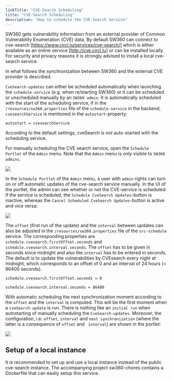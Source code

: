 ```yaml
---
linkTitle: "CVE-Search Scheduling"
title: "CVE-Search Scheduling"
description: "How to schedule the CVE-Search Service"
---
```



SW360 gets vulnerability information from an external provider of Common Vulnerability Enumeration (CVE) data. By default SW360 can connect to cve-search [https://www.circl.lu/services/cve-search/] which is either available as an online service [http://cve.circl.lu] or can be installed locally. For security and privacy reasons it is strongly advised to install a local cve-search service.

In what follows the synchronization between SW360 and the external CVE provider is described. 

`CveSearch-updates` can either be scheduled automatically when launching the `schedule-service` (e.g. when re/starting SW360) or it can be scheduled or unscheduled manually by an `SW360 admin`. 
It is automatically scheduled with the start of the scheduling service, if in the `/resources/sw360.properties` file of the `schedule-service` in the backend, `cvesearchService` is mentioned in the `autostart`-property:

``
autostart = cvesearchService
``

According to the default settings, cveSearch is _not_ auto-started with the scheduling service. 

For manually scheduling the CVE search service, open the `Schedule Portlet` of the `Admin` menu. Note that the `Admin` menu is only visible to `SW360 admins`.
  
![](./images/UCAdminScheduling/01_adminMenu.png)
  
In the `Schedule Portlet` of the `Admin` menu, a user with `admin` rights can turn on or off automatic updates of the cve-search service manually. 
In the UI of the portlet, the admin can see whether or not the CVE-service is scheduled: if the service is scheduled, the `Schedule CveSearch Updates`-button is inactive, whereas the `Cancel Scheduled CveSearch Updates`-button is active and vice versa:

![](./images/UCAdminScheduling/scheduleAdminPortlet.png)

The `offset` (first run of the update) and the `interval` between updates can also be adjusted in the `/resources/sw360.properties` file of the `src-schedule` service.
The corresponding properties are `schedule.cvesearch.firstOffset.seconds` and `schedule.cvesearch.interval.seconds`. 
The `offset` has to be given in seconds since midnight and also the `interval` has to be entered in seconds. 
The default is to update the vulnerabilities by CVEsearch every night at midnight, which corresponds to an offset of 0 and an interval of 24 hours (= 86400 seconds). 

 
 ``
 schedule.cvesearch.firstOffset.seconds = 0
 ``

 ``
 schedule.cvesearch.interval.seconds = 86400
 ``
 
With automatic scheduling the next synchronization moment according to the `offset` and the `interval` is computed. This will be the first moment when a `cveSearch-update` is run. 
There is nothing like an `initial run` when autostarting of manually scheduling the `CveSearch-updates`.
Moreover, the configuration, i.e. `offset`, `interval` and `next synchronization` (where the latter is a consequence of `offset` and ` interval`) are shown in the portlet:

![](./images/UCAdminScheduling/scheduleAdminPortletProperties.png)



## Setup of a local instance
It is recommended to set up and use a local instance instead of the public cve-search instance.
The accompanying project sw360-chores contains a Dockerfile that can easily setup this service.
